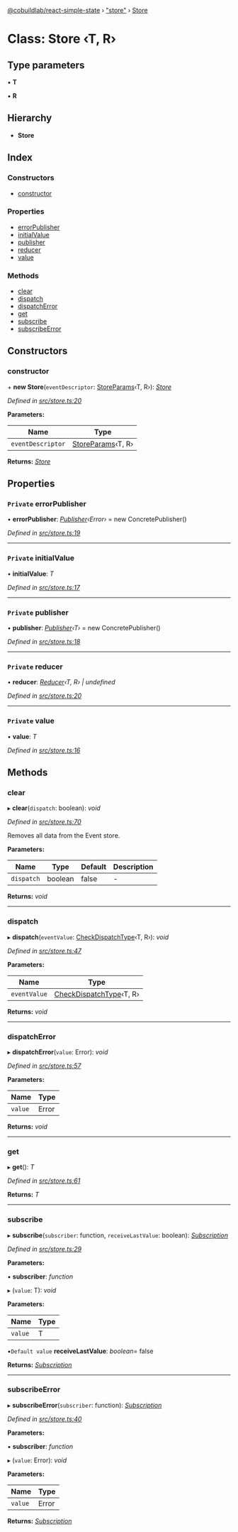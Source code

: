 [@cobuildlab/react-simple-state](../README.md) › ["store"](../modules/_store_.md) › [Store](_store_.store.md)

# Class: Store ‹**T, R**›

## Type parameters

▪ **T**

▪ **R**

## Hierarchy

* **Store**

## Index

### Constructors

* [constructor](_store_.store.md#constructor)

### Properties

* [errorPublisher](_store_.store.md#private-errorpublisher)
* [initialValue](_store_.store.md#private-initialvalue)
* [publisher](_store_.store.md#private-publisher)
* [reducer](_store_.store.md#private-reducer)
* [value](_store_.store.md#private-value)

### Methods

* [clear](_store_.store.md#clear)
* [dispatch](_store_.store.md#dispatch)
* [dispatchError](_store_.store.md#dispatcherror)
* [get](_store_.store.md#get)
* [subscribe](_store_.store.md#subscribe)
* [subscribeError](_store_.store.md#subscribeerror)

## Constructors

###  constructor

\+ **new Store**(`eventDescriptor`: [StoreParams](../modules/_store_.md#storeparams)‹T, R›): *[Store](_store_.store.md)*

*Defined in [src/store.ts:20](https://github.com/cobuildlab/react-simple-state/blob/a61bd53/src/store.ts#L20)*

**Parameters:**

Name | Type |
------ | ------ |
`eventDescriptor` | [StoreParams](../modules/_store_.md#storeparams)‹T, R› |

**Returns:** *[Store](_store_.store.md)*

## Properties

### `Private` errorPublisher

• **errorPublisher**: *[Publisher](../interfaces/_pub_sub_.publisher.md)‹Error›* = new ConcretePublisher()

*Defined in [src/store.ts:19](https://github.com/cobuildlab/react-simple-state/blob/a61bd53/src/store.ts#L19)*

___

### `Private` initialValue

• **initialValue**: *T*

*Defined in [src/store.ts:17](https://github.com/cobuildlab/react-simple-state/blob/a61bd53/src/store.ts#L17)*

___

### `Private` publisher

• **publisher**: *[Publisher](../interfaces/_pub_sub_.publisher.md)‹T›* = new ConcretePublisher()

*Defined in [src/store.ts:18](https://github.com/cobuildlab/react-simple-state/blob/a61bd53/src/store.ts#L18)*

___

### `Private` reducer

• **reducer**: *[Reducer](../modules/_store_.md#reducer)‹T, R› | undefined*

*Defined in [src/store.ts:20](https://github.com/cobuildlab/react-simple-state/blob/a61bd53/src/store.ts#L20)*

___

### `Private` value

• **value**: *T*

*Defined in [src/store.ts:16](https://github.com/cobuildlab/react-simple-state/blob/a61bd53/src/store.ts#L16)*

## Methods

###  clear

▸ **clear**(`dispatch`: boolean): *void*

*Defined in [src/store.ts:70](https://github.com/cobuildlab/react-simple-state/blob/a61bd53/src/store.ts#L70)*

Removes all data from the Event store.

**Parameters:**

Name | Type | Default | Description |
------ | ------ | ------ | ------ |
`dispatch` | boolean | false | -  |

**Returns:** *void*

___

###  dispatch

▸ **dispatch**(`eventValue`: [CheckDispatchType](../modules/_store_.md#checkdispatchtype)‹T, R›): *void*

*Defined in [src/store.ts:47](https://github.com/cobuildlab/react-simple-state/blob/a61bd53/src/store.ts#L47)*

**Parameters:**

Name | Type |
------ | ------ |
`eventValue` | [CheckDispatchType](../modules/_store_.md#checkdispatchtype)‹T, R› |

**Returns:** *void*

___

###  dispatchError

▸ **dispatchError**(`value`: Error): *void*

*Defined in [src/store.ts:57](https://github.com/cobuildlab/react-simple-state/blob/a61bd53/src/store.ts#L57)*

**Parameters:**

Name | Type |
------ | ------ |
`value` | Error |

**Returns:** *void*

___

###  get

▸ **get**(): *T*

*Defined in [src/store.ts:61](https://github.com/cobuildlab/react-simple-state/blob/a61bd53/src/store.ts#L61)*

**Returns:** *T*

___

###  subscribe

▸ **subscribe**(`subscriber`: function, `receiveLastValue`: boolean): *[Subscription](../interfaces/_pub_sub_.subscription.md)*

*Defined in [src/store.ts:29](https://github.com/cobuildlab/react-simple-state/blob/a61bd53/src/store.ts#L29)*

**Parameters:**

▪ **subscriber**: *function*

▸ (`value`: T): *void*

**Parameters:**

Name | Type |
------ | ------ |
`value` | T |

▪`Default value`  **receiveLastValue**: *boolean*= false

**Returns:** *[Subscription](../interfaces/_pub_sub_.subscription.md)*

___

###  subscribeError

▸ **subscribeError**(`subscriber`: function): *[Subscription](../interfaces/_pub_sub_.subscription.md)*

*Defined in [src/store.ts:40](https://github.com/cobuildlab/react-simple-state/blob/a61bd53/src/store.ts#L40)*

**Parameters:**

▪ **subscriber**: *function*

▸ (`value`: Error): *void*

**Parameters:**

Name | Type |
------ | ------ |
`value` | Error |

**Returns:** *[Subscription](../interfaces/_pub_sub_.subscription.md)*
